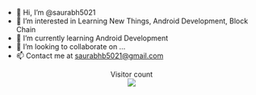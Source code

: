 - 👋 Hi, I’m @saurabh5021
- 👀 I’m interested in Learning New Things, Android Development, Block Chain
- 🌱 I’m currently learning Android Development
- 💞️ I’m looking to collaborate on ...
- 📫 Contact me at saurabhb5021@gmail.com

<p align="center"> 
  Visitor count<br>
  <img src="https://profile-counter.glitch.me/saurabh5021/count.svg" />
</p>

<!---
saurabh5021/About Me is a ✨ special ✨ repository because its `README.md` (this file) appears on your GitHub profile.
You can click the Preview link to take a look at your changes.
--->
